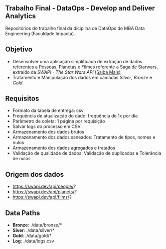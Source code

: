 ## Trabalho Final - DataOps - Develop and Deliver Analytics
 
Repositórios do trabalho final da diciplina de DataOps do MBA Data Engineering (Faculdade Impacta).

## Objetivo

- Desenvolver uma aplicação simplificada de extração de dados referentes a Pessoas, Planetas e Filmes referente a Saga de Starwars, extraído da *SWAPI - The Star Wars API* [(Saiba Mais)](https://swapi.dev/documentation)
- Tratamento e Manipulação dos dados em camadas *Silver*, *Bronze* e *Gold*. 

## Requisitos

-   Formato da tabela de entrega: csv
-   Frequência de atualização do dado: frequência de 1x por dia
-   Parâmetro de coleta: 1 página por requisição
-   Salvar logs do processo em CSV
-   Armazenamento dos dados brutos
-   Armazenamento dos dados saneados: Tratamento de tipos, nomes e nulos
-   Armazenamento dos dados agregados e tratados
-   Validação de qualidade de dados: Validação de duplicados e Tolerância de nulos

## Origem dos dados
- https://swapi.dev/api/people/?
- https://swapi.dev/api/planets/?
- https://swapi.dev/api/films/?

## Data Paths
- **Bronze**: ./data/bronze/*
- **Siver**: ./data/silver/*
- **Gold**: ./data/gold/*
- **Log**: ./data/logs.csv